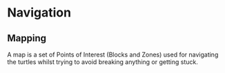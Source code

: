 # Navigation

## Mapping

A map is a set of Points of Interest (Blocks and Zones) used for navigating the turtles whilst trying to avoid breaking anything or getting stuck.
